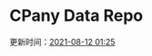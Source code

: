# CPany Data Repo

<!-- START_SECTION: update_time -->
更新时间：[2021-08-12 01:25](https://www.timeanddate.com/worldclock/fixedtime.html?msg=Fetch+data&iso=20210812T012527&p1=237)
<!-- END_SECTION: update_time -->
